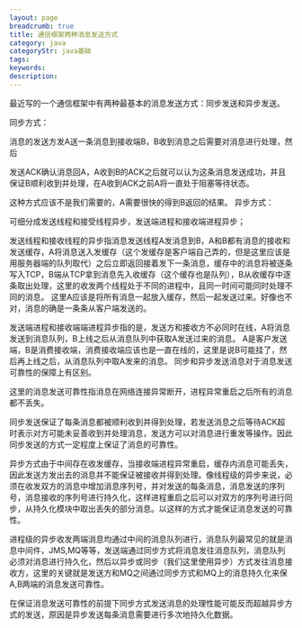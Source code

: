 ```yaml
---
layout: page
breadcrumb: true
title: 通信框架两种消息发送方式
category: java
categoryStr: java基础
tags: 
keywords: 
description: 
---
```




最近写的一个通信框架中有两种最基本的消息发送方式：同步发送和异步发送。

同步方式：

消息的发送方发A送一条消息到接收端B，B收到消息之后需要对消息进行处理，然后

发送ACK确认消息回A，A收到B的ACK之后就可以认为这条消息发送成功，并且保证B顺利收到并处理，在A收到ACK之前A将一直处于阻塞等待状态。

这种方式应该不是我们需要的，A需要很快的得到B返回的结果。
异步方式：

可细分成发送线程和接受线程异步，发送端进程和接收端进程异步；

发送线程和接收线程的异步指消息发送线程A发消息到B，A和B都有消息的接收和发送缓存，A将消息送入发缓存（这个发缓存是客户端自己弄的，但是这里应该是用服务器端的队列取代）之后立即返回接着发下一条消息，缓存中的消息将被逐条写入TCP，B端从TCP拿到消息先入收缓存（这个缓存也是队列），B从收缓存中逐条取出处理，这里的收发两个线程处于不同的进程中，且同一时间可能同时处理不同的消息。
这里A应该是将所有消息一起放入缓存，然后一起发送过来。好像也不对，消息的确是一条条从客户端发送的。


发送端进程和接收端端进程异步指的是，发送方和接收方不必同时在线，A将消息发送到消息队列，B上线之后从消息队列中获取A发送过来的消息。
A是客户发送端，B是消费接收端，消费接收端应该也是一直在线的，这里是说B可能挂了，然后再上线之后，从消息队列中取A发来的消息。
同步和异步发送消息对于消息发送可靠性的保障上有区别。

这里的消息发送可靠性指消息在网络连接异常断开，进程异常重启之后所有的消息都不丢失。

同步发送保证了每条消息都被顺利收到并得到处理，若发送消息之后等待ACK超时表示对方可能未妥善收到并处理消息，发送方可以对消息进行重发等操作。因此同步发送的方式一定程度上保证了消息的可靠性。

异步方式由于中间存在收发缓存，当接收端进程异常重启，缓存内消息可能丢失，因此发送方发出去的消息并不能保证被接收并得到处理。像线程级的异步来说，必须在收发双方的消息中增加消息序列号，并对发送的每条消息，消息发送的序列号，消息接收的序列号进行持久化，这样进程重启之后可以对双方的序列号进行同步，从持久化模块中取出丢失的部分消息。以这样的方式才能保证消息发送的可靠性。

进程级的异步收发两端消息均通过中间的消息队列进行，消息队列最常见的就是消息中间件，JMS,MQ等等，发送端通过同步方式将消息发往消息队列，消息队列必须对消息进行持久化，然后以异步或同步（我们这里使用异步）方式发往消息接收方，这里的关键就是发送方和MQ之间通过同步方式和MQ上的消息持久化来保A,B两端的消息发送可靠性。

在保证消息发送可靠性的前提下同步方式发送消息的处理性能可能反而超越异步方式的发送，原因是异步发送每条消息需要进行多次地持久化数据。




